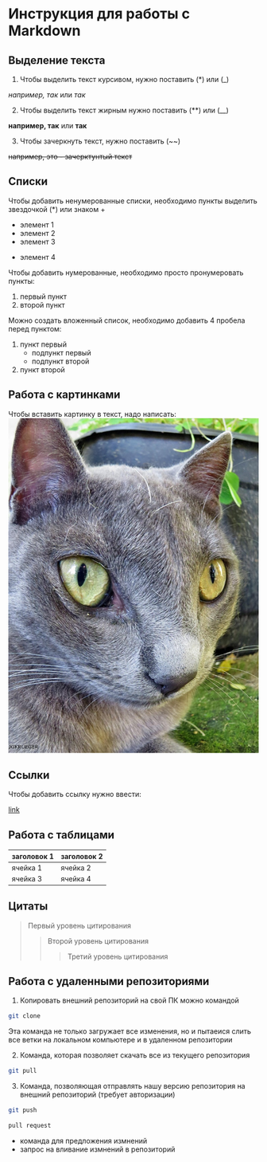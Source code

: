 # Инструкция для работы с Markdown

## Выделение текста
1. Чтобы выделить текст курсивом, нужно поставить (*) или (_)

*например, так* или _так_

2. Чтобы выделить текст жирным нужно поставить (**) или (__)

**например, так** или __так__

3. Чтобы зачеркнуть текст, нужно поставить (~~)

~~например, это - зачерктунтый текст~~
## Списки
Чтобы добавить ненумерованные списки, необходимо пункты выделить звездочкой (*) или знаком +

* элемент 1 
* элемент 2
* элемент 3
+ элемент 4

Чтобы добавить нумерованные, необходимо просто пронумеровать пункты:

1. первый пункт
2. второй пункт 

Можно создать вложенный список, необходимо добавить 4 пробела перед пунктом:

1. пункт первый
    - подпункт первый
    - подпункт второй
2. пункт второй
## Работа с картинками
Чтобы вставить картинку в текст, надо написать: 
![это котик](kot-eti-udivitelnye-kotiki.jpg)
## Ссылки
Чтобы добавить ссылку нужно ввести:

[link](https://www.youtube.com/watch?v=dQw4w9WgXcQ)
## Работа с таблицами
| заголовок 1 | заголовок 2 |
| ----------- | ----------- |
| ячейка 1    | ячейка 2    |
| ячейка 3    | ячейка 4    |
## Цитаты
> Первый уровень цитирования
>> Второй уровень цитирования
>>> Третий уровень цитирования
## Работа с удаленными репозиториями
1. Копировать внешний репозиторий на свой ПК можно командой 
```sh
git clone
```
Эта команда не только загружает все изменения, но и пытаеися слить все ветки на локальном компьютере и в удаленном репозитории

2. Команда, которая позволяет скачать все из текущего репозитория
```sh
git pull
```

3. Команда, позволяющая отправлять нашу версию репозитория на внешний репозиторий (требует авторизации)
```sh
git push
```
```sh
pull request
```
- команда для предложения измнений
- запрос на вливание измнений в репозиторий